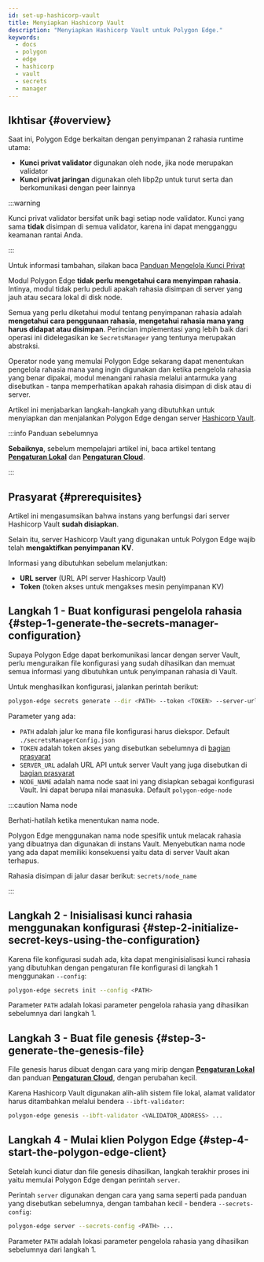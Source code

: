 ```yaml
---
id: set-up-hashicorp-vault
title: Menyiapkan Hashicorp Vault
description: "Menyiapkan Hashicorp Vault untuk Polygon Edge."
keywords:
  - docs
  - polygon
  - edge
  - hashicorp
  - vault
  - secrets
  - manager
---
```


## Ikhtisar {#overview}

Saat ini, Polygon Edge berkaitan dengan penyimpanan 2 rahasia runtime utama:
* **Kunci privat validator** digunakan oleh node, jika node merupakan validator
* **Kunci privat jaringan** digunakan oleh libp2p untuk turut serta dan berkomunikasi dengan peer lainnya

:::warning

Kunci privat validator bersifat unik bagi setiap node validator. Kunci yang sama <b>tidak</b> disimpan di semua validator, karena ini dapat mengganggu keamanan rantai Anda.

:::

Untuk informasi tambahan, silakan baca [Panduan Mengelola Kunci Privat](/docs/edge/configuration/manage-private-keys)

Modul Polygon Edge **tidak perlu mengetahui cara menyimpan rahasia**. Intinya, modul tidak perlu peduli apakah
rahasia disimpan di server yang jauh atau secara lokal di disk node.

Semua yang perlu diketahui modul tentang penyimpanan rahasia adalah **mengetahui cara penggunaan rahasia**, **mengetahui rahasia mana yang harus didapat
atau disimpan**. Perincian implementasi yang lebih baik dari operasi ini didelegasikan ke `SecretsManager` yang tentunya merupakan abstraksi.

Operator node yang memulai Polygon Edge sekarang dapat menentukan pengelola rahasia mana yang ingin digunakan dan ketika
pengelola rahasia yang benar dipakai, modul menangani rahasia melalui antarmuka yang disebutkan -
tanpa memperhatikan apakah rahasia disimpan di disk atau di server.

Artikel ini menjabarkan langkah-langkah yang dibutuhkan untuk menyiapkan dan menjalankan Polygon Edge dengan server [Hashicorp Vault](https://www.vaultproject.io/).

:::info Panduan sebelumnya

**Sebaiknya**, sebelum mempelajari artikel ini, baca artikel tentang [**Pengaturan Lokal**](/docs/edge/get-started/set-up-ibft-locally)
dan [**Pengaturan Cloud**](/docs/edge/get-started/set-up-ibft-on-the-cloud).

:::


## Prasyarat {#prerequisites}

Artikel ini mengasumsikan bahwa instans yang berfungsi dari server Hashicorp Vault **sudah disiapkan**.

Selain itu, server Hashicorp Vault yang digunakan untuk Polygon Edge wajib telah **mengaktifkan penyimpanan KV**.

Informasi yang dibutuhkan sebelum melanjutkan:
* **URL server** (URL API server Hashicorp Vault)
* **Token** (token akses untuk mengakses mesin penyimpanan KV)

## Langkah 1 - Buat konfigurasi pengelola rahasia {#step-1-generate-the-secrets-manager-configuration}

Supaya Polygon Edge dapat berkomunikasi lancar dengan server Vault, perlu menguraikan file
konfigurasi yang sudah dihasilkan dan memuat semua informasi yang dibutuhkan untuk penyimpanan rahasia di Vault.

Untuk menghasilkan konfigurasi, jalankan perintah berikut:

```bash
polygon-edge secrets generate --dir <PATH> --token <TOKEN> --server-url <SERVER_URL> --name <NODE_NAME>
```

Parameter yang ada:
* `PATH` adalah jalur ke mana file konfigurasi harus diekspor. Default `./secretsManagerConfig.json`
* `TOKEN` adalah token akses yang disebutkan sebelumnya di [bagian prasyarat](/docs/edge/configuration/secret-managers/set-up-hashicorp-vault#prerequisites)
* `SERVER_URL` adalah URL API untuk server Vault yang juga disebutkan di [bagian prasyarat](/docs/edge/configuration/secret-managers/set-up-hashicorp-vault#prerequisites)
* `NODE_NAME` adalah nama node saat ini yang disiapkan sebagai konfigurasi Vault. Ini dapat berupa nilai manasuka. Default `polygon-edge-node`

:::caution Nama node

Berhati-hatilah ketika menentukan nama node.

Polygon Edge menggunakan nama node spesifik untuk melacak rahasia yang dibuatnya dan digunakan di instans Vault.
Menyebutkan nama node yang ada dapat memiliki konsekuensi yaitu data di server Vault akan terhapus.

Rahasia disimpan di jalur dasar berikut: `secrets/node_name`

:::

## Langkah 2 - Inisialisasi kunci rahasia menggunakan konfigurasi {#step-2-initialize-secret-keys-using-the-configuration}

Karena file konfigurasi sudah ada, kita dapat menginisialisasi kunci rahasia yang dibutuhkan dengan pengaturan
file konfigurasi di langkah 1 menggunakan `--config`:

```bash
polygon-edge secrets init --config <PATH>
```

Parameter `PATH` adalah lokasi parameter pengelola rahasia yang dihasilkan sebelumnya dari langkah 1.

## Langkah 3 - Buat file genesis {#step-3-generate-the-genesis-file}

File genesis harus dibuat dengan cara yang mirip dengan [**Pengaturan Lokal**](/docs/edge/get-started/set-up-ibft-locally)
dan panduan [**Pengaturan Cloud**](/docs/edge/get-started/set-up-ibft-on-the-cloud), dengan perubahan kecil.

Karena Hashicorp Vault digunakan alih-alih sistem file lokal, alamat validator harus ditambahkan melalui bendera `--ibft-validator`:
```bash
polygon-edge genesis --ibft-validator <VALIDATOR_ADDRESS> ...
```

## Langkah 4 - Mulai klien Polygon Edge {#step-4-start-the-polygon-edge-client}

Setelah kunci diatur dan file genesis dihasilkan, langkah terakhir proses ini yaitu memulai
Polygon Edge dengan perintah `server`.

Perintah `server` digunakan dengan cara yang sama seperti pada panduan yang disebutkan sebelumnya, dengan tambahan kecil - bendera `--secrets-config`:
```bash
polygon-edge server --secrets-config <PATH> ...
```

Parameter `PATH` adalah lokasi parameter pengelola rahasia yang dihasilkan sebelumnya dari langkah 1.